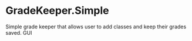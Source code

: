 # GradeKeeper.Simple
Simple grade keeper that allows user to add classes and keep their grades saved. GUI
